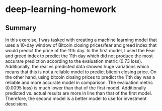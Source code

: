 # deep-learning-homework

## Summary

In this exercise, I was tasked with creating a machine learning model that uses a 10-day window of Bitcoin closing prices/fear and greed index that would predict the price of the 11th day. In the first model, I used the Fear and greed index to predict the 11th day which did not produce the most accurare prediction according to the evaluation metric (0.73 loss). Additionally, the real vs predicted data showed huge variations which means that this is not a reliable model to predict bitcoin closing price. On the other hand, using bitcoin closing prices to predict the 11th day was a reliable and more accurate model in comparison. The evaluation metric (0.0095 loss) is much lower than that of the first model. Additionally predicted vs. actual results are more in line than that of the first model. Therefore, the second model is a better model to use for investment descisions. 
